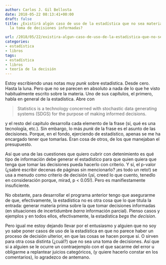 ```yaml
---
author: Carlos J. Gil Bellosta
date: 2018-05-22 08:13:41+00:00
draft: false
title: ¿Existirá algún caso de uso de la estadística que no sea materia prima para
  la toma de decisiones informadas?

url: /2018/05/22/existira-algun-caso-de-uso-de-la-estadistica-que-no-sea-materia-prima-para-la-toma-de-decisiones-informadas/
categories:
- estadística
- libros
tags:
- estadística
- libros
- teoría de la decisión
---
```


Estoy escribiendo unas notas muy _punk_ sobre estadística. Desde cero. Hasta la luna. Pero que no se parecen en absoluto a nada de lo que he visto habitualmente escrito sobre la materia. Uno de sus capítulos, el primero, habla en general de la estadística. Abre con

>Statistics is a technology concerned with stochastic data generating systems (SDGS) for the purpose of making informed decisions.


y el resto del capítulo desarrolla cada elemento de la frase (sí, qué es una tecnología, etc.). Sin embargo, lo más _punk_ de la frase es el asunto de las decisiones. Porque, en el fondo, ejerciendo de estadístico, apenas se me ha encargado tener que tomarlas. Eran cosa de otros, de los que manejaban el presupuesto.

Así que una de las cuestiones que quiero cubrir con detenimiento es qué tipo de información debe generar el estadístico para que quien quiera que tenga que tomar las decisiones pueda hacerlo con criterio. Y sí, el p-valor (¿sabré escribir decenas de páginas sin mencionarlo? ¡es todo un reto!) se usa a menudo como criterio de decisión (¡sí, creed lo que cuento, tenedlo en consideración porque, mirad, p < 0.05!). Pero es manifiestamente insuficiente.

No obstante, para desarrollar el programa anterior tengo que asegurarme de que, efectivamente, la estadística no es otra cosa que lo que titula la entrada: generar materia prima sobre la que tomar decisiones informadas (en situaciones de incertidumbre _barra_ información parcial). Pienso casos y ejemplos y en todos ellos, efectivamente, la estadística _begs the decision_.

Pero igual me estoy dejando llevar por el entusiasmo y alguien que no soy yo sabe poner casos de uso de la estadística en que no parece haber un proceso de decisión ulterior, en que las cosas se hacen porque sí. O sirven para otra cosa distinta (¿cuál?) que no sea una toma de decisiones. Así que si a alguien se le ocurre un contraejemplo con el que sacarme del error u obligarme a replantear juicios categóricos, (y quiere hacerlo constar en los comentarios), lo agradezco de antemano.